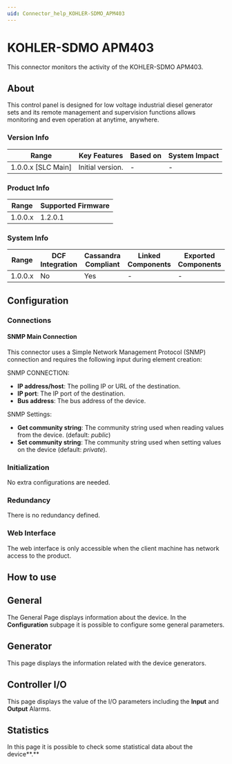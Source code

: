 ```yaml
---
uid: Connector_help_KOHLER-SDMO_APM403
---
```


# KOHLER-SDMO APM403

This connector monitors the activity of the KOHLER-SDMO APM403.

## About

This control panel is designed for low voltage industrial diesel generator sets and its remote management and supervision functions allows monitoring and even operation at anytime, anywhere.

### Version Info

| Range            | Key Features | Based on | System Impact |
|----------------------|------------------|--------------|-------------------|
| 1.0.0.x [SLC Main] | Initial version. | -           | -                |

### Product Info

| Range     | Supported Firmware     |
|-----------|------------------------|
| 1.0.0.x   | 1.2.0.1                |

### System Info

| Range     | DCF Integration     | Cassandra Compliant     | Linked Components     | Exported Components     |
|-----------|---------------------|-------------------------|-----------------------|-------------------------|
| 1.0.0.x   | No                  | Yes                     | \-                    | \-                      |

## Configuration

### Connections

#### SNMP Main Connection

This connector uses a Simple Network Management Protocol (SNMP) connection and requires the following input during element creation:

SNMP CONNECTION:

- **IP address/host**: The polling IP or URL of the destination.
- **IP port**: The IP port of the destination.
- **Bus address**: The bus address of the device.

SNMP Settings:

- **Get community string**: The community string used when reading values from the device. (default: *public*)
- **Set community string**: The community string used when setting values on the device (default: *private*).

### Initialization

No extra configurations are needed.

### Redundancy

There is no redundancy defined.

### Web Interface

The web interface is only accessible when the client machine has network access to the product.

## How to use

## General

The General Page displays information about the device. In the **Configuration** subpage it is possible to configure some general parameters.

## Generator

This page displays the information related with the device generators.

## Controller I/O

This page displays the value of the I/O parameters including the **Input** and **Output** Alarms.

## Statistics

In this page it is possible to check some statistical data about the device**.**
